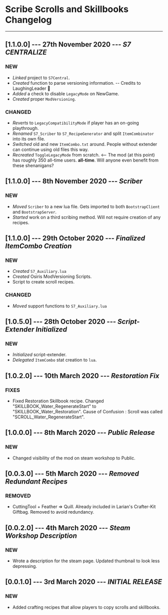 # Scribe Scrolls and Skillbooks Changelog

----------

## [1.1.0.0] --- 27th November 2020 --- **_S7 CENTRALIZE_**

### NEW

* _Linked_ project to `S7Central`.
* _Created_ function to parse versioning information. -- Credits to LaughingLeader 💯
* _Added_ a check to disable `LegacyMode` on NewGame.
* _Created_ proper `ModVersioning`.

### CHANGED

* _Reverts_ to `LegacyCompatibilityMode` if player has an on-going playthrough.
* _Renamed_ `S7_Scriber` to `S7_RecipeGenerator` and split `ItemCombinator` into its own file.
* _Switched_ old and new `ItemCombo.txt` around. People without extender can continue using old files this way.
* _Recreated_ `ToggleLegacyMode` from scratch. <-- The mod (at this point) has roughly 350 all-time users. **all-time**. Will anyone even benefit from these shenanigans?

## [1.1.0.0] --- 8th November 2020 --- **_Scriber_**

### NEW

* _Moved_ `Scriber` to a new lua file. Gets imported to both `BootstrapClient` and `BootstrapServer`.
* _Started_ work on a third scribing method. Will not require creation of any recipes.

## [1.1.0.0] --- 29th October 2020 --- **_Finalized ItemCombo Creation_**

### NEW

* _Created_ `S7_Auxiliary.lua`
* _Created_ Osiris ModVersioning Scripts.
* Script to create scroll recipes.

### CHANGED

* _Moved_ support functions to `S7_Auxiliary.lua`

## [1.0.5.0] --- 28th October 2020 --- **_Script-Extender Initialized_**

### NEW

* _Initialized_ script-extender.
* _Delegated_ `ItemCombo` stat creation to `lua`.

## [1.0.2.0] --- 10th March 2020 --- *_Restoration Fix_*

### FIXES

* Fixed Restoration Skillbook recipe. Changed "SKILLBOOK_Water_RegenerateStart" to "SKILLBOOK_Water_Restoration". Cause of Confusion : Scroll was called "SCROLL_Water_RegenerateStart".

## [1.0.0.0] --- 8th March 2020 --- *_Public Release_*

### NEW

* Changed visibility of the mod on steam workshop to Public.

## [0.0.3.0] --- 5th March 2020 --- *_Removed Redundant Recipes_*

### REMOVED

* CuttingTool + Feather => Quill. Already included in Larian's Crafter-Kit Giftbag. Removed to avoid redundancy.

## [0.0.2.0] --- 4th March 2020 --- *_Steam Workshop Description_*

### NEW

* Wrote a description for the steam page. Updated thumbnail to look less depressing.

## [0.0.1.0] --- 3rd March 2020 --- *_INITIAL RELEASE_*

### NEW

* Added crafting recipes that allow players to copy scrolls and skillbooks.
